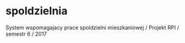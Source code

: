# spoldzielnia
System wspomagajacy prace spoldzielni mieszkaniowej / Projekt RPI / semestr 6 / 2017
